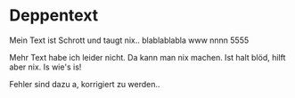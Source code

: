 # Deppentext
Mein Text ist Schrott und taugt nix..
blablablabla
www
nnnn
5555

Mehr Text habe ich leider nicht. Da kann man nix machen.
Ist halt blöd, hilft aber nix.
Is wie's is!

Fehler sind dazu a, korrigiert zu werden..
